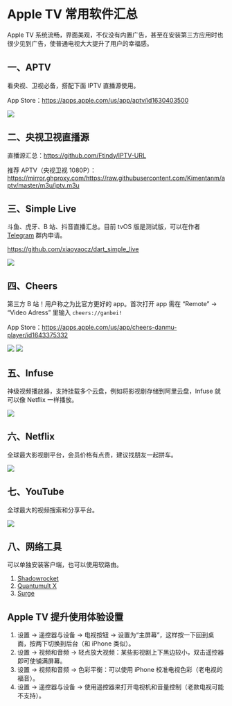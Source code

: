 # Apple TV 常用软件汇总

Apple TV 系统流畅，界面美观，不仅没有内置广告，甚至在安装第三方应用时也很少见到广告，使普通电视大大提升了用户的幸福感。


## 一、APTV
看央视、卫视必备，搭配下面 IPTV 直播源使用。

App Store：https://apps.apple.com/us/app/aptv/id1630403500

![](https://i.imgur.com/VTenBWP.png)

## 二、央视卫视直播源
直播源汇总：https://github.com/Ftindy/IPTV-URL

推荐 APTV（央视卫视 1080P）：https://mirror.ghproxy.com/https://raw.githubusercontent.com/Kimentanm/aptv/master/m3u/iptv.m3u


## 三、Simple Live
斗鱼、虎牙、B 站、抖音直播汇总。目前 tvOS 版是测试版，可以在作者 [Telegram](https://t.me/simplelivetvos) 群内申请。

https://github.com/xiaoyaocz/dart_simple_live

![](https://i.imgur.com/7lYZpgg.png)

## 四、Cheers
第三方 B 站！用户称之为比官方更好的 app。首次打开 app 需在 “Remote” → “Video Adress” 里输入 `cheers://ganbei!`

App Store：https://apps.apple.com/us/app/cheers-danmu-player/id1643375332

![](https://i.imgur.com/soCN3cN.png)
![](https://i.imgur.com/raSxcLS.jpg)

## 五、Infuse
神级视频播放器，支持挂载多个云盘，例如将影视剧存储到阿里云盘，Infuse 就可以像 Netflix 一样播放。

![](https://i.imgur.com/BhVFujS.png)

## 六、Netflix
全球最大影视剧平台，会员价格有点贵，建议找朋友一起拼车。

![](https://i.imgur.com/RjBpETt.png)

## 七、YouTube
全球最大的视频搜索和分享平台。

![](https://i.imgur.com/qEbDIgC.png)

## 八、网络工具
可以单独安装客户端，也可以使用软路由。
1. [Shadowrocket](https://apps.apple.com/us/app/shadowrocket/id932747118)
2. [Quantumult X](https://apps.apple.com/jp/app/quantumult-x/id1443988620?l=en-US)
3. [Surge](https://kb.nssurge.com/surge-knowledge-base/guidelines/tvos)


## Apple TV 提升使用体验设置
1. 设置 → 遥控器与设备 → 电视按钮 → 设置为“主屏幕”，这样按一下回到桌面，按两下切换到后台（和 iPhone 类似）。
2. 设置 → 视频和音频 → 轻点放大视频：某些影视剧上下黑边较小，双击遥控器即可使铺满屏幕。
3. 设置 → 视频和音频 → 色彩平衡：可以使用 iPhone 校准电视色彩（老电视的福音）。
4. 设置 → 遥控器与设备 → 使用遥控器来打开电视机和音量控制（老款电视可能不支持）。